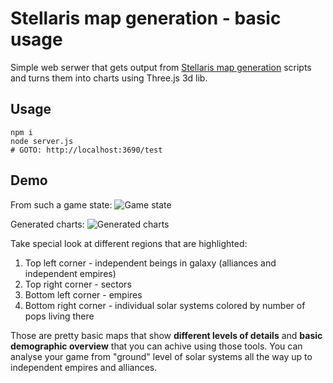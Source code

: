 Stellaris map generation - basic usage
======================================

Simple web serwer that gets output from [Stellaris map generation](https://github.com/khronedev/stellaris-map-generation) scripts and turns them into charts using Three.js 3d lib.

Usage
-----

```
npm i
node server.js
# GOTO: http://localhost:3690/test
```

Demo
----

From such a game state:
![Game state](https://raw.githubusercontent.com/khronedev/stellaris-map-generation-basic-usage/master/samples/test/showcase/game_screen_shot.png)

Generated charts:
![Generated charts](https://raw.githubusercontent.com/khronedev/stellaris-map-generation-basic-usage/master/samples/test/showcase/generated_regions.png)

Take special look at different regions that are highlighted:
1) Top left corner - independent beings in galaxy (alliances and independent empires)
2) Top right corner - sectors
3) Bottom left corner - empires
4) Bottom right corner - individual solar systems colored by number of pops living there

Those are pretty basic maps that show **different levels of details** and **basic demographic overview** that you can achive using those tools. You can analyse your game from "ground" level of solar systems all the way up to independent empires and alliances.
